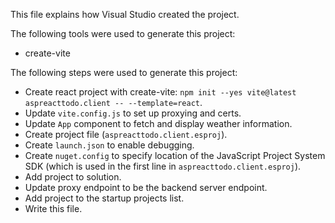 This file explains how Visual Studio created the project.

The following tools were used to generate this project:
- create-vite

The following steps were used to generate this project:
- Create react project with create-vite: `npm init --yes vite@latest aspreacttodo.client -- --template=react`.
- Update `vite.config.js` to set up proxying and certs.
- Update `App` component to fetch and display weather information.
- Create project file (`aspreacttodo.client.esproj`).
- Create `launch.json` to enable debugging.
- Create `nuget.config` to specify location of the JavaScript Project System SDK (which is used in the first line in `aspreacttodo.client.esproj`).
- Add project to solution.
- Update proxy endpoint to be the backend server endpoint.
- Add project to the startup projects list.
- Write this file.
